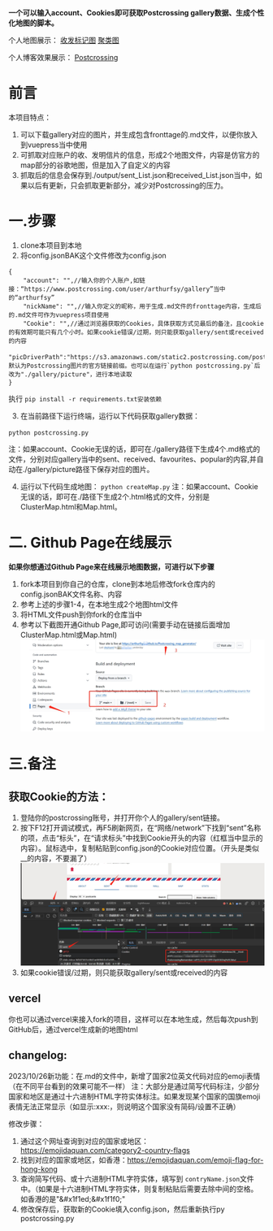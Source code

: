 **一个可以输入account、Cookies即可获取Postcrossing gallery数据、生成个性化地图的脚本。**

个人地图展示：
[收发标记图](https://postcrossing.4a1801.life/ClusterMap.html)
[聚类图](https://postcrossing.4a1801.life/Map.html)

个人博客效果展示：
[Postcrossing](https://blog.4a1801.life/Arthur/postcrossing)

# 前言

本项目特点：

1. 可以下载gallery对应的图片，并生成包含fronttage的.md文件，以便你放入到vuepress当中使用
2. 可抓取对应账户的收、发明信片的信息，形成2个地图文件，内容是仿官方的map部分的谷歌地图，但是加入了自定义的内容
3. 抓取后的信息会保存到./output/sent_List.json和received_List.json当中，如果以后有更新，只会抓取更新部分，减少对Postcrossing的压力。

# 一.步骤

1. clone本项目到本地
2. 将config.jsonBAK这个文件修改为config.json

```
{
    "account": "",//输入你的个人账户,如链接：“https://www.postcrossing.com/user/arthurfsy/gallery”当中的“arthurfsy”
    "nickName": "",//输入你定义的昵称，用于生成.md文件的fronttage内容，生成后的.md文件可作为vuepress项目使用
    "Cookie": "",//通过浏览器获取的Cookies，具体获取方式见最后的备注，且cookie的有效期可能只有几个小时。如果cookie错误/过期，则只能获取gallery/sent或received的内容
    "picDriverPath":"https://s3.amazonaws.com/static2.postcrossing.com/postcard/medium"//默认为Postcrossing图片的官方链接前缀。也可以在运行`python postcrossing.py`后改为"./gallery/picture"，进行本地读取
}
```

执行 `pip install -r requirements.txt安装依赖`

3. 在当前路径下运行终端，运行以下代码获取gallery数据：

`python postcrossing.py`

注：如果account、Cookie无误的话，即可在./gallery路径下生成4个.md格式的文件，分别对应gallery当中的sent、received、favourites、popular的内容,并自动在./gallery/picture路径下保存对应的图片。

4. 运行以下代码生成地图：
   `python createMap.py`
   注：如果account、Cookie无误的话，即可在./路径下生成2个.html格式的文件，分别是ClusterMap.html和Map.html。

# 二. Github Page在线展示

**如果你想通过Github Page来在线展示地图数据，可进行以下步骤**

1. fork本项目到你自己的仓库，clone到本地后修改fork仓库内的config.jsonBAK文件名称、内容
2. 参考上述的步骤1-4，在本地生成2个地图html文件
3. 将HTML文件push到你fork的仓库当中
4. 参考以下截图开通Github Page,即可访问(需要手动在链接后面增加ClusterMap.html或Map.html)
   ![](img/20231026155131.png)

# 三.备注

## 获取Cookie的方法：

1. 登陆你的postcrossing账号，并打开你个人的gallery/sent链接。
2. 按下F12打开调试模式，再F5刷新网页，在“网络/network”下找到“sent”名称的项，点击“标头”，在“请求标头”中找到Cookie开头的内容（红框当中显示的内容）。鼠标选中，复制粘贴到config.json的Cookie对应位置。（开头是类似__的内容，不要漏了）
   ![img](img/20231026155703.png)
3. 如果cookie错误/过期，则只能获取gallery/sent或received的内容

## vercel

你也可以通过vercel来接入fork的项目，这样可以在本地生成，然后每次push到GitHub后，通过vercel生成新的地图html

## changelog:

2023/10/26新功能：在.md的文件中，新增了国家2位英文代码对应的emoji表情（在不同平台看到的效果可能不一样）
注：大部分是通过简写代码标注，少部分国家和地区是通过十六进制HTML字符实体标注。如果发现某个国家的国旗emoji表情无法正常显示（如显示:xxx:，则说明这个国家没有简码/设置不正确）

修改步骤：

1. 通过这个网址查询到对应的国家或地区：https://emojidaquan.com/category2-country-flags
2. 找到对应的国家或地区，如香港：https://emojidaquan.com/emoji-flag-for-hong-kong
3. 查询简写代码、或十六进制HTML字符实体，填写到 `contryName.json`文件中。（如果是十六进制HTML字符实体，则复制粘贴后需要去除中间的空格。如香港的是"&#x1f1ed\;&#x1f1f0\;"
4. 修改保存后，获取新的Cookie填入config.json，然后重新执行py postcrossing.py
